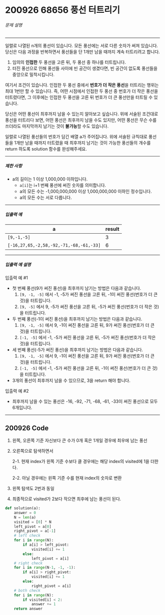 # 200926 68656 풍선 터트리기

###### 문제 설명

------

일렬로 나열된 n개의 풍선이 있습니다. 모든 풍선에는 서로 다른 숫자가 써져 있습니다. 당신은 다음 과정을 반복하면서 풍선들을 단 1개만 남을 때까지 계속 터트리려고 합니다.

1. 임의의 **인접한** 두 풍선을 고른 뒤, 두 풍선 중 하나를 터트립니다.
2. 터진 풍선으로 인해 풍선들 사이에 빈 공간이 생겼다면, 빈 공간이 없도록 풍선들을 중앙으로 밀착시킵니다.

여기서 조건이 있습니다. 인접한 두 풍선 중에서 **번호가 더 작은 풍선**을 터트리는 행위는 최대 1번만 할 수 있습니다. 즉, 어떤 시점에서 인접한 두 풍선 중 번호가 더 작은 풍선을 터트렸다면, 그 이후에는 인접한 두 풍선을 고른 뒤 번호가 더 큰 풍선만을 터트릴 수 있습니다.

당신은 어떤 풍선이 최후까지 남을 수 있는지 알아보고 싶습니다. 위에 서술된 조건대로 풍선을 터트리다 보면, 어떤 풍선은 최후까지 남을 수도 있지만, 어떤 풍선은 무슨 수를 쓰더라도 마지막까지 남기는 것이 **불가능**할 수도 있습니다.

일렬로 나열된 풍선들의 번호가 담긴 배열 a가 주어집니다. 위에 서술된 규칙대로 풍선들을 1개만 남을 때까지 터트렸을 때 최후까지 남기는 것이 가능한 풍선들의 개수를 return 하도록 solution 함수를 완성해주세요.

------

##### 제한 사항

- a의 길이는 1 이상 1,000,000 이하입니다.
  - `a[i]`는 i+1 번째 풍선에 써진 숫자를 의미합니다.
  - a의 모든 수는 -1,000,000,000 이상 1,000,000,000 이하인 정수입니다.
  - a의 모든 수는 서로 다릅니다.

------

##### 입출력 예

| a                                       | result |
| --------------------------------------- | ------ |
| `[9,-1,-5]`                             | 3      |
| `[-16,27,65,-2,58,-92,-71,-68,-61,-33]` | 6      |

------

##### 입출력 예 설명

입출력 예 #1

- 첫 번째 풍선(9가 써진 풍선)을 최후까지 남기는 방법은 다음과 같습니다.
  1. `[9, -1, -5]` 에서 -1, -5가 써진 풍선을 고른 뒤, -1이 써진 풍선(번호가 더 큰 것)을 터트립니다.
  2. `[9, -5]` 에서 9, -5가 써진 풍선을 고른 뒤, -5가 써진 풍선(번호가 더 작은 것)을 터트립니다.
- 두 번째 풍선(-1이 써진 풍선)을 최후까지 남기는 방법은 다음과 같습니다.
  1. `[9, -1, -5]` 에서 9, -1이 써진 풍선을 고른 뒤, 9가 써진 풍선(번호가 더 큰 것)을 터트립니다.
  2. `[-1, -5]` 에서 -1, -5가 써진 풍선을 고른 뒤, -5가 써진 풍선(번호가 더 작은 것)을 터트립니다.
- 세 번째 풍선(-5가 써진 풍선)을 최후까지 남기는 방법은 다음과 같습니다.
  1. `[9, -1, -5]` 에서 9, -1이 써진 풍선을 고른 뒤, 9가 써진 풍선(번호가 더 큰 것)을 터트립니다.
  2. `[-1, -5]` 에서 -1, -5가 써진 풍선을 고른 뒤, -1이 써진 풍선(번호가 더 큰 것)을 터트립니다.
- 3개의 풍선이 최후까지 남을 수 있으므로, 3을 return 해야 합니다.

입출력 예 #2

- 최후까지 남을 수 있는 풍선은 -16, -92, -71, -68, -61, -33이 써진 풍선으로 모두 6개입니다.

---

## 200926 Code

1. 왼쪽, 오른쪽 기준 자신보다 큰 수가 0개 혹은 1개일 경우에 최우에 남는 풍선

2. 오른쪽으로 탐색하면서

   2-1. 현재 index가 왼쪽 기준 수보다 클 경우에는 해당 index의 visited에 1을 더한다.

   2-2. 아닐 경우에는 왼쪽 기준 수를 현재 index의 숫자로 변환

3. 왼쪽 탐색도 2번과 동일

4. 최종적으로 visited가 2보다 작으면 최후에 남는 풍선이 된다.

```python
def solution(a):
    answer = 0
    N = len(a)
    visited = [0] * N
    left_pivot = a[0]
    right_pivot = a[-1]
    # left check
    for i in range(N):
        if a[i] > left_pivot:
            visited[i] += 1
        else:
            left_pivot = a[i]
    # right check
    for i in range(N-1, -1, -1):
        if a[i] > right_pivot:
            visited[i] += 1
        else:
            right_pivot = a[i]
    # both check
    for i in range(N):
        if visited[i] < 2:
            answer += 1
    return answer
```

